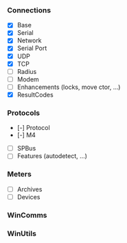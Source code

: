 ### Connections
- [x] Base
- [x] Serial
- [x] Network
- [x] Serial Port
- [x] UDP
- [x] TCP
- [ ] Radius
- [ ] Modem
- [ ] Enhancements (locks, move ctor, ...)
- [x] ResultCodes

### Protocols
- [-] Protocol
- [-] M4
- [ ] SPBus
- [ ] Features (autodetect, ...)

### Meters
- [ ] Archives
- [ ] Devices

### WinComms
### WinUtils